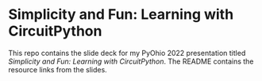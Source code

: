 # Simplicity and Fun: Learning with CircuitPython

This repo contains the slide deck for my PyOhio 2022 presentation titled _Simplicity and Fun: Learning with CircuitPython_. The README contains the resource links from the slides.
